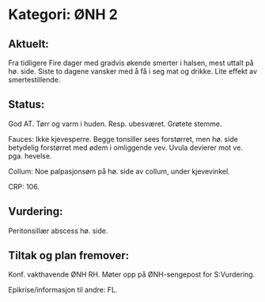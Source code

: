 # Kategori: ØNH 2
## Aktuelt:
Fra tidligere Fire dager med gradvis økende smerter i halsen, mest uttalt på hø. side. Siste to dagene vansker med å få i seg mat og drikke. Lite effekt av smertestillende.

## Status:
God AT. Tørr og varm i huden. Resp. ubesværet. Grøtete stemme.

Fauces: Ikke kjevesperre. Begge tonsiller sees forstørret, men hø. side betydelig forstørret med ødem i omliggende vev. Uvula devierer mot ve. pga. hevelse.

Collum: Noe palpasjonsøm på hø. side av collum, under kjevevinkel.

CRP: 106.

## Vurdering:
Peritonsillær abscess hø. side.

## Tiltak og plan fremover:
Konf. vakthavende ØNH RH. Møter opp på ØNH-sengepost for S:Vurdering.

Epikrise/informasjon til andre: FL.

